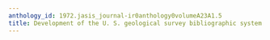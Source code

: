 ```yaml
---
anthology_id: 1972.jasis_journal-ir0anthology0volumeA23A1.5
title: Development of the U. S. geological survey bibliographic system using gipsy
---
```

